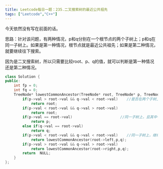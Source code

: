 ```yaml
---
title: Leetcode每日一题：235.二叉搜索树的最近公共祖先
tags: ["Leetcode","C++"]
---
```


今天依然没有写在前面的话。

思路：针对该问题，有两种情况，p和q分别在一个根节点的两个子树上；p和q在同一子树上。如果是第一种情况，根节点就是最近公共祖先；如果是第二种情况，就要继续往下搜索。

因为是二叉搜索树，所以只需要比较root、p、q的值，就可以判断是第一种情况还是第二种情况。

~~~c++
class Solution {
public:
    int fp = 0;
    int fq = 0;
    TreeNode* lowestCommonAncestor(TreeNode* root, TreeNode* p, TreeNode* q) {
        if(p->val > root->val && q->val < root->val)	//是否在两个子树上
            return root;
        if(p->val < root->val && q->val > root->val)
            return root;
        if(p->val == root->val)						 //同一子树上，且其中一个为根
            return p;
        else if(q->val == root->val)
            return q;
        if(p->val < root->val && q->val < root->val)	//同一子树上，继续向下搜索
            return lowestCommonAncestor(root->left,p,q);
        if(p->val > root->val && q->val > root->val)
            return lowestCommonAncestor(root->right,p,q);
        return  NULL;
    }
};
~~~

